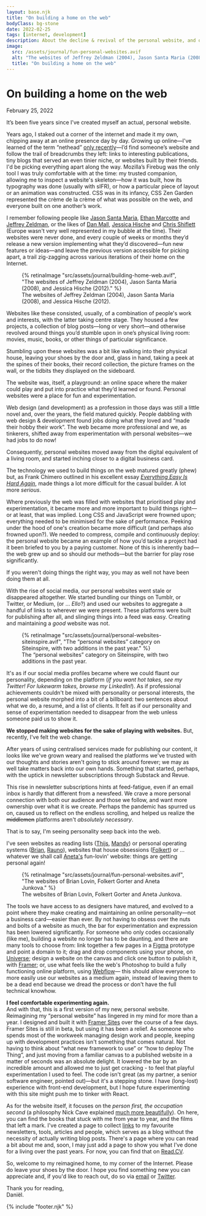 ```yaml
---
layout: base.njk
title: "On building a home on the web"
bodyClass: bg-stone
date: 2022-02-25
tags: [internet, development]
description: About the decline & revival of the personal website, and on the progress our tools have made.
image:
  src: /assets/journal/fun-personal-websites.avif
  alt: "The websites of Jeffrey Zeldman (2004), Jason Santa Maria (2008), and Jessica Hische (2012)."
  title: "On building a home on the web"
---
```


<div class="w-full max-w-xl ml-auto prose prose-lg font-serif pt-[25vh] dark:prose-invert">

<h1>On building a home on the web</h1>
<span class="font-sans text-sm">February 25, 2022</span>

It’s been five years since I’ve created myself an actual, personal website.

Years ago, I staked out a corner of the internet and made it my own, chipping away at an online presence day by day. Growing up online—I've learned of the term “nethead” [only recently](https://twitter.com/JoshSchoen/status/1481920039406415872?s=20&t=asLsUq7JjhAwppYPeembnA "A tweet by Joshua Schoenaker")—I’d find someone’s website and follow the trail of breadcrumbs they left: links to interesting publications, tiny blogs that served an even tinier niche, or websites built by their friends. I'd be picking everything apart along the way. Mozilla’s Firebug was the only tool I was truly comfortable with at the time: my trusted companion, allowing me to inspect a website's skeleton—how it was built, how its typography was done (usually with sIFR), or how a particular piece of layout or an animation was constructed. CSS was in its infancy, CSS Zen Garden represented the crème de la crème of what was possible on the web, and everyone built on one another’s work.

I remember following people like [Jason Santa Maria](https://jasonsantamaria.com/ "Jason Santa Maria"), [Ethan Marcotte](https://ethanmarcotte.com/ "Ethan Marcotte") and [Jeffrey Zeldman](https://www.zeldman.com/ "Jeffrey Zeldman"), or the likes of [Dan Mall](https://danmall.com/ "Dan Mall"), [Jessica Hische](https://jessicahische.is/ "Jessica Hische") and [Chris Shiflett](https://shiflett.org/ "Chris Shiflett") (Europe wasn't very well represented in my bubble at the time). Their websites were never done, and every couple of weeks or months they’d release a new version implementing what they’d discovered—fun new features or ideas—and leave the previous version accessible for picking apart, a trail zig-zagging across various iterations of their home on the Internet.
</div>

<div class="mt-32">
  <figure class="w-full">
    {% retinaImage "src/assets/journal/building-home-web.avif", "The websites of Jeffrey Zeldman (2004), Jason Santa Maria (2008), and Jessica Hische (2012)." %}
    <figcaption class="pl-8 sm:pl-0">The websites of Jeffrey Zeldman (2004), Jason Santa Maria (2008), and Jessica Hische (2012).</figcaption>
  </figure>
</div>

<div class="w-full max-w-xl ml-auto prose prose-lg font-serif pt-[25vh] dark:prose-invert">

Websites like these consisted, usually, of a combination of people's work and interests, with the latter taking centre stage. They housed a few projects, a collection of blog posts—long or very short—and otherwise revolved around things you’d stumble upon in one’s physical living room: movies, music, books, or other things of particular significance. 

Stumbling upon these websites was a bit like walking into their physical house, leaving your shoes by the door and, glass in hand, taking a peek at the spines of their books, their record collection, the picture frames on the wall, or the tidbits they displayed on the sideboard.

The website was, itself, a playground: an online space where the maker could play and put into practice what they’d learned or found. Personal websites were a place for fun and experimentation.

Web design (and development) as a profession in those days was still a little novel and, over the years, the field matured quickly. People dabbling with web design & development found jobs doing what they loved and “made their hobby their work”. The web became more professional and we, as tinkerers, shifted away from experimentation with personal websites—we had jobs to do now! 

Consequently, personal websites moved away from the digital equivalent of a living room, and started inching closer to a digital business card.

The technology we used to build things on the web matured greatly (phew) but, as Frank Chimero outlined in his excellent essay [_Everything Easy Is Hard Again_](https://frankchimero.com/blog/2018/everything-easy/ "Frank Chimero's essay, Everything Easy is Hard Again"), made things a lot more difficult for the casual builder. A lot more _serious_.

Where previously the web was filled with websites that prioritised play and experimentation, it became more and more important to build things right—or at least, that was implied. Long CSS and JavaScript were frowned upon; everything needed to be minimised for the sake of performance. Peeking under the hood of one's creation became more difficult (and perhaps also frowned upon?). We needed to compress, compile and continuously deploy: the personal website became an example of how you’d tackle a project had it been briefed to you by a paying customer. None of this is inherently bad—the web grew up and so should our methods—but the barrier for play rose significantly. 

If you weren't doing things the right way, you may as well not have been doing them at all. 

With the rise of social media, our personal websites went stale or disappeared altogether. We started bundling our things on Tumblr, or Twitter, or Medium,  (or ... _Ello_?) and used our websites to aggregate a handful of links to wherever we were present. These platforms were built for publishing after all, and slinging things into a feed was easy. Creating and maintaining a _good_ website was not.

<figure class="w-full">
  {% retinaImage "src/assets/journal/personal-websites-siteinspire.avif", "The “personal websites” category on Siteinspire, with two additions in the past year." %}
  <figcaption class="pl-8 sm:pl-0">The “personal websites” category on Siteinspire, with two additions in the past year.</figcaption>
</figure>

It's as if our social media profiles became where we could flaunt our personality, depending on the platform (_if you want hot takes, see my Twitter! For lukewarm takes, browse my LinkedIn!_). As if professional achievements couldn't be mixed with personality or personal interests, the personal website morphed into a bit of a billboard: two sentences about what we do, a resumé, and a list of clients. It felt as if our personality and sense of experimentation needed to disappear from the web unless someone paid us to show it.

**We stopped making websites for the sake of playing with websites.** 
But, recently, I've felt the web change.

After years of using centralised services made for publishing our content, it looks like we've grown weary and realised the platforms we've trusted with our thoughts and stories aren't going to stick around forever; we may as well take matters back into our own hands. Something that started, perhaps, with the uptick in newsletter subscriptions through Substack and Revue.

This rise in newsletter subscriptions hints at feed-fatigue, even if an email inbox is hardly that different from a newsfeed. We crave a more personal connection with both our audience and those we follow, and want more ownership over what it is we create. Perhaps the pandemic has spurred us on, caused us to reflect on the endless scrolling, and helped us realize the ~~middlemen~~ platforms aren't _absolutely necessary_.

That is to say, I'm seeing personality seep back into the web. 

I've seen websites as reading lists ([Thijs](https://thijs.niks.nu/ "Thijs Niks"), [Mandy](https://aworkinglibrary.com/ "Mandy Brown")) or personal operating systems ([Brian](https://brianlovin.com/ "Brian Lovin"), [Rauno](https://rauno.me/ "Rauno Freiberg")), websites that house obsessions ([Folkert](https://folkert.link/ "Folkert Gorter")) or  ... whatever we shall call [Aneta's](https://www.seksyplanety.com/ "Seksy Planety") fun-lovin' website: things are getting personal again!
</div>

<div class="mt-32">
  <figure class="w-full">
    {% retinaImage "src/assets/journal/fun-personal-websites.avif", "The websites of Brian Lovin, Folkert Gorter and Aneta Junkova." %}
    <figcaption class="pl-8 sm:pl-0">The websites of Brian Lovin, Folkert Gorter and Aneta Junkova.</figcaption>
  </figure>
</div>

<div class="w-full max-w-xl ml-auto prose prose-lg font-serif pt-[25vh] dark:prose-invert">

The tools we have access to as designers have matured, and evolved to a point where they make creating and maintaining an online personality—not a business card—easier than ever. By not having to obsess over the nuts and bolts of a website as much, the bar for experimentation and expression has been lowered significantly. For someone who only codes occasionally (like me), building a website no longer has to be daunting, and there are many tools to choose from: link together a few pages in a [Figma](http://figma.com/prototyping "Figma") prototype and point a domain to it; drag and drop components using your phone, on [Universe](https://onuniverse.com/ "Universe"); design a website on the canvas and click one button to publish it, with [Framer](http://framer.com "Framer"); or, use what feels like the web's Photoshop to build a fully functioning online platform, using [Webflow](https://webflow.com "Webflow")— this should allow everyone to more easily use our websites as a medium again, instead of leaving them to be a dead end because we dread the process or don't have the full technical knowhow.

**I feel comfortable experimenting again.** \
And with that, this is a first version of my new, personal website. Reimagining my “personal website” has lingered in my mind for more than a year. I designed and built it with [Framer Sites](http://framer.com "Framer Sites") over the course of a few days. Framer Sites is still in beta, but using it has been a relief. As someone who spends most of the workweek managing design work and people, keeping up with development practices isn't something that comes natural. Not having to think about “what new framework to use” or “how to deploy The Thing”, and just moving from a familiar canvas to a published website in a matter of seconds was an absolute delight. It lowered the bar by an incredible amount and allowed me to just get cracking - to feel that playful experimentation I used to feel. The code isn't great (as my partner, a senior software engineer, pointed out)—but it's a stepping stone. I have (long-lost) experience with front-end development, but I hope future experimenting with this site might push me to tinker with React.

As for the website itself, it focuses on the _person first, the occupation second_ (a philosophy Nick Cave explained [much more beautifully](https://www.youtube.com/watch?v=kWivlKQyxjU "Nick Cave")). On here, you can find the books that stuck with me from year to year, and the films that left a mark. I've created a page to collect [links](/links "Links") to my favourite newsletters, tools, articles and people, which serves as a blog without the necessity of actually writing blog posts. There's a page where you can read a bit about me and, soon, I may just add a page to show you what I've done for a living over the past years. For now, you can find that on [Read.CV](http://read.cv/danielvdw "ReadCV").

So, welcome to my reimagined home, to my corner of the Internet. Please do leave your shoes by the door. I hope you find something new you can appreciate and, if you'd like to reach out, do so via [email](d.vanderwinden@gmail.com "Email me") or [Twitter](http://x.com/dvdwinden "DM me on Twitter"). 

Thank you for reading, \
Daniël.

{% include "footer.njk" %}

</div>